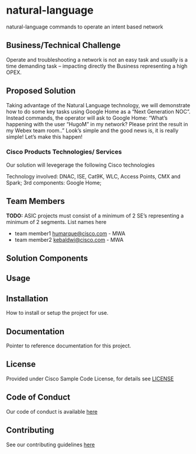 # natural-language

natural-language commands to operate an intent based network


## Business/Technical Challenge

Operate and troubleshooting a network is not an easy task and usually is a time demanding task – impacting directly the Business representing a high OPEX. 

## Proposed Solution


Taking advantage of the Natural Language technology, we will demonstrate how to do some key tasks using Google Home as a “Next Generation NOC”. 
Instead commands, the operator will ask to Google Home:
“What’s happening with the user “HugoM” in my network? Please print the result in my Webex team room..”
Look’s simple and the good news is, it is really simple! Let’s make this happen! 



### Cisco Products Technologies/ Services

Our solution will levegerage the following Cisco technologies

Technology involved:
DNAC, ISE, Cat9K, WLC, Access Points, CMX and Spark;
3rd components: Google Home;


## Team Members


**TODO:** ASIC projects must consist of a minimum of 2 SE’s
representing a minimum of 2 segments. List names here

* team member1 humarque@cisco.com - MWA
* team member2 kebaldwi@cisco.com - MWA


## Solution Components


<!-- This does not need to be completed during the initial submission phase  

Provide a brief overview of the components involved with this project. e.g Python /  -->


## Usage

<!-- This does not need to be completed during the initial submission phase  

Provide a brief overview of how to use the solution  -->



## Installation

How to install or setup the project for use.


## Documentation

Pointer to reference documentation for this project.


## License

Provided under Cisco Sample Code License, for details see [LICENSE](./LICENSE.md)

## Code of Conduct

Our code of conduct is available [here](./CODE_OF_CONDUCT.md)

## Contributing

See our contributing guidelines [here](./CONTRIBUTING.md)
